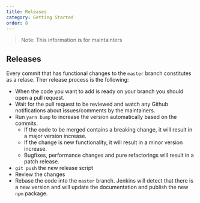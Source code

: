 ```yaml
---
title: Releases
category: Getting Started
order: 8
---
```


> Note: This information is for maintainters

## Releases

Every commit that has functional changes to the `master` branch constitutes as a relase. Ther release process is the following:
- When the code you want to add is ready on your branch you should open a pull request. 
- Wait for the pull request to be reviewed and watch any Github notifications about issues/comments by the maintainers.
- Run `yarn bump` to increase the version automatically based on the commits.
    - If the code to be merged contains a breaking change, it will result in a major version increase.
    - If the change is new functionality, it will result in a minor version increase.
    - Bugfixes, performance changes and pure refactorings will result in a patch release.
- `git push` the new release script
- Review the changes
- Rebase the code into the `master` branch. Jenkins will detect that there is a new version and will update the documentation and publish the new `npm` package.
